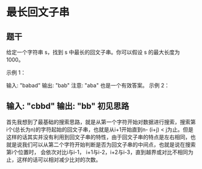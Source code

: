 最长回文子串
===	
题干	
---	
给定一个字符串 s，找到 s 中最长的回文子串。你可以假设 s 的最大长度为 1000。

示例 1：

输入: "babad"
输出: "bab"
注意: "aba" 也是一个有效答案。
示例 2：

输入: "cbbd"
输出: "bb"
初见思路	
---	
首先我想到了最基础的搜索思路，就是从第一个字符开始对数据进行搜索，搜索第i个(总长为n)的字符起始的回文子串，也就是从i+1开始直到n- (i+j) < j为止。但是这样的话其实并没有利用到回文子串的特性，由于回文子串的特点是左右相同，也就是说我们可以从第二个字符开始判断是否为回文子串的中间点，也就是说在搜索第i个位置时， 会依次对比i与i-1， i+1与i-2，i+2与i-3，直到越界或对比不相同为止，这样的话可以相对减少比对的次数。
